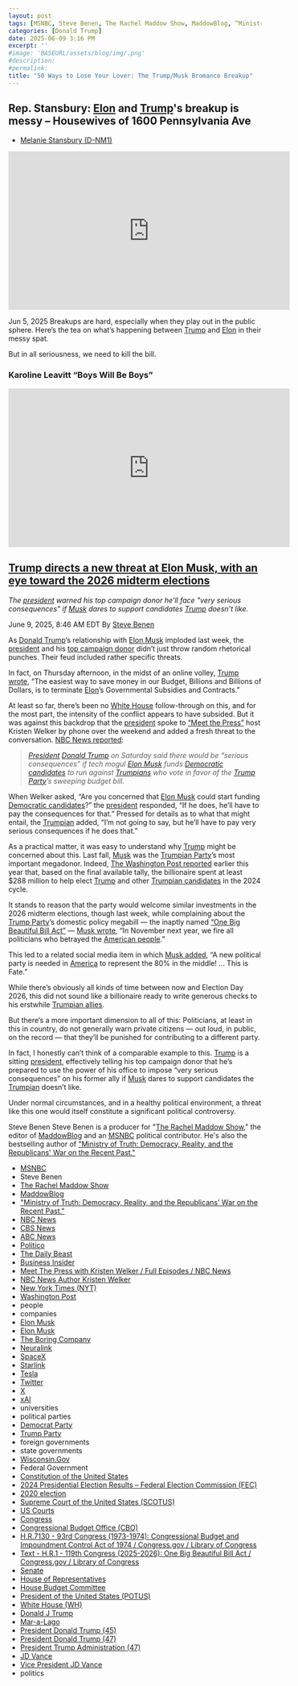 ```yaml
---
layout: post
tags: [MSNBC, Steve Benen, The Rachel Maddow Show, MaddowBlog, “Ministry of Truth –  Democracy Reality and the Republicans’ War on the Recent Past.”, NBC News, CBS News, ABC News, Politico, The Daily Beast, Business Insider, Meet The Press with Kristen Welker / Full Episodes / NBC News, NBC News Author Kristen Welker, New York Times (NYT), Washington Post, people, companies, Elon Musk, Elon Musk, The Boring Company, Neuralink, SpaceX, Starlink, Tesla, Twitter, X, xAI, universities, political parties, Democrat Party, Trump Party, foreign governments, state governments, Wisconsin.Gov, Federal Government, Constitution of the United States, 2024 Presidential Election Results – Federal Election Commission (FEC), 2020 election, Supreme Court of the United States (SCOTUS), US Courts, Congress, Congressional Budget Office (CBO), H.R.7130 - 93rd Congress (1973-1974) –  Congressional Budget and Impoundment Control Act of 1974 / Congress.gov / Library of Congress, Text - H.R.1 - 119th Congress (2025-2026) –  One Big Beautiful Bill Act / Congress.gov / Library of Congress, Senate, House of Representatives, House Budget Committee, President of the United States (POTUS), White House (WH), Donald J Trump, Mar-a-Lago, President Donald Trump (45), President Donald Trump (47), President Trump Administration (47), JD Vance, Vice President JD Vance, politics]
categories: [Donald Trump]
date: 2025-06-09 3:16 PM
excerpt: ''
#image: 'BASEURL/assets/blog/img/.png'
#description:
#permalink:
title: "50 Ways to Lose Your Lover: The Trump/Musk Bromance Breakup"
---
```


## Rep. Stansbury: [Elon](https://ir.tesla.com/corporate/) and [Trump](https://www.donaldjtrump.com/)'s breakup is messy – Housewives of 1600 Pennsylvania Ave

- [Melanie Stansbury (D-NM1)](https://stansbury.house.gov/)

<iframe width="560" height="315" src="https://www.youtube.com/embed/A5vDyel3kUA?si=IYzaAnwk0U-JoH3-" title="YouTube video player" frameborder="0" allow="accelerometer; autoplay; clipboard-write; encrypted-media; gyroscope; picture-in-picture; web-share" referrerpolicy="strict-origin-when-cross-origin" allowfullscreen></iframe>

Jun 5, 2025
Breakups are hard, especially when they play out in the public sphere. Here’s the tea on what’s happening between [Trump](https://www.donaldjtrump.com/) and [Elon](https://ir.tesla.com/corporate/elon-musk) in their messy spat. 

But in all seriousness, we need to kill the bill.

### Karoline Leavitt “Boys Will Be Boys”

<iframe width="560" height="315" src="https://www.youtube.com/embed/hYJXhnvcXM8?si=ciSIbk7FnkhEt17C&amp;start=23" title="YouTube video player" frameborder="0" allow="accelerometer; autoplay; clipboard-write; encrypted-media; gyroscope; picture-in-picture; web-share" referrerpolicy="strict-origin-when-cross-origin" allowfullscreen></iframe>

## [Trump directs a new threat at Elon Musk, with an eye toward the 2026 midterm elections](https://www.msnbc.com/rachel-maddow-show/maddowblog/trump-directs-new-threat-elon-musk-eye-2026-midterm-elections-rcna211780)

*The [president](https://www.whitehouse.gov/) warned his top campaign donor he'll face "very serious consequences" if [Musk](https://ir.tesla.com/corporate/elon-musk) dares to support candidates [Trump](https://www.donaldjtrump.com/) doesn’t like.*

June 9, 2025, 8:46 AM EDT
By [Steve Benen](https://www.msnbc.com/author/steve-benen-ncpn433601)

As [Donald Trump](https://www.donaldjtrump.com/)’s relationship with [Elon Musk](https://ir.tesla.com/corporate/elon-musk) imploded last week, the [president](https://www.whitehouse.gov/) and his [top campaign donor](ir.tesla.com/corporate/elon-musk) didn’t just throw random rhetorical punches. Their feud included rather specific threats.

In fact, on Thursday afternoon, in the midst of an online volley, [Trump wrote](https://www.msnbc.com/rachel-maddow-show/maddowblog/elon-musk-trump-derangement-syndrome-rcna211232), “The easiest way to save money in our Budget, Billions and Billions of Dollars, is to terminate [Elon](https://ir.tesla.com/corporate/elon-musk)’s Governmental Subsidies and Contracts.”

At least so far, there’s been no [White House](https://www.whitehouse.gov/) follow-through on this, and for the most part, the intensity of the conflict appears to have subsided. But it was against this backdrop that the [president](https://www.whitehouse.gov/) spoke to [“Meet the Press”](https://www.nbcnews.com/meet-the-press-full-episodes) host Kristen Welker by phone over the weekend and added a fresh threat to the conversation. [NBC News reported](https://www.nbcnews.com/politics/donald-trump/trump-elon-musk-consequences-funds-democratic-candidates-rcna211605):

> *[President](https://www.whitehouse.gov/) [Donald Trump](https://www.donaldjtrump.com/) on Saturday said there would be “serious consequences” if tech mogul [Elon Musk](https://ir.tesla.com/corporate/elon-musk) funds [Democratic candidates](https://www.democrats.org/) to run against [Trumpians](https://www.gop.com/) who vote in favor of the [Trump Party](https://www.gop.com/)’s sweeping budget bill.*

When Welker asked, “Are you concerned that [Elon Musk](https://ir.tesla.com/corporate/elon-musk) could start funding [Democratic candidates](https://www.democrats.org/)?” the [president](https://www.whitehouse.gov/) responded, “If he does, he’ll have to pay the consequences for that.” Pressed for details as to what that might entail, the [Trumpian](https://www.gop.com/) added, “I’m not going to say, but he’ll have to pay very serious consequences if he does that.”

As a practical matter, it was easy to understand why [Trump](https://www.donaldjtrump.com/) might be concerned about this. Last fall, [Musk](https://ir.tesla.com/corporate/elon-musk) was the [Trumpian Party](https://www.gop.com/)’s most important megadonor. Indeed, [The Washington Post reported](https://www.washingtonpost.com/politics/2025/01/31/elon-musk-trump-donor-2024-election/) earlier this year that, based on the final available tally, the billionaire spent at least \$288 million to help elect [Trump](https://www.donaldjtrump.com/) and other [Trumpian candidates](https://www.gop.com/) in the 2024 cycle.

It stands to reason that the party would welcome similar investments in the 2026 midterm elections, though last week, while complaining about the [Trump Party](https://www.gop.com/)’s domestic policy megabill — the inaptly named [“One Big Beautiful Bill Act”](https://www.congress.gov/bill/119th-congress/house-bill/1/text) — [Musk wrote](https://www.msnbc.com/rachel-maddow-show/maddowblog/elon-musk-disgusting-abomination-republicans-congress-trump-rcna210884), “In November next year, we fire all politicians who betrayed the [American people](https://www.usa.gov/).”

This led to a related social media item in which [Musk added](https://time.com/7291937/elon-musk-new-political-party-the-america-party-idea/), “A new political party is needed in [America](https://www.usa.gov/) to represent the 80% in the middle! ... This is Fate.”

While there’s obviously all kinds of time between now and Election Day 2026, this did not sound like a billionaire ready to write generous checks to his erstwhile [Trumpian allies](https;//www.gop.com/).

But there’s a more important dimension to all of this: Politicians, at least in this in country, do not generally warn private citizens — out loud, in public, on the record — that they’ll be punished for contributing to a different party.

In fact, I honestly can’t think of a comparable example to this. [Trump](https://www.donaldjtrump.com/) is a sitting [president](https://www.whitehouse.gov/), effectively telling his top campaign donor that he’s prepared to use the power of his office to impose “very serious consequences” on his former ally if [Musk](https://ir.tesla.com/corporate/elon-musk) dares to support candidates the [Trumpian](https://www.gop.com/) doesn’t like.

Under normal circumstances, and in a healthy political environment, a threat like this one would itself constitute a significant political controversy.

Steve Benen
Steve Benen is a producer for "[The Rachel Maddow Show](https://www.msnbc.com/rachel-maddow-show)," the editor of [MaddowBlog](https://www.msnbc.com/rachel-maddow-show) and an [MSNBC](https://www.msnbc.com/) political contributor. He's also the bestselling author of ["Ministry of Truth: Democracy, Reality, and the Republicans' War on the Recent Past."](https://www.harpercollins.com/products/ministry-of-truth-steve-benen)

- [MSNBC](https://www.msnbc.com/)
- Steve Benen
- [The Rachel Maddow Show](https://www.msnbc.com/rachel-maddow-show)
- [MaddowBlog](https://www.msnbc.com/rachel-maddow-show) 
- ["Ministry of Truth: Democracy, Reality, and the Republicans' War on the Recent Past."](https://www.harpercollins.com/products/ministry-of-truth-steve-benen)
- [NBC News](https://www.nbcnews.com/)
- [CBS News](https://www.cbsnews.com/)
- [ABC News](https://abcnews.go.com/)
- [Politico](https://www.politico.com/)
- [The Daily Beast](https://www.thedailybeast.com/)
- [Business Insider](https://www.businessinsider.com/)
- [Meet The Press with Kristen Welker / Full Episodes / NBC News](https://www.nbcnews.com/meet-the-press-full-episodes)
- [NBC News Author Kristen Welker](https://www.nbcnews.com/author/kristen-welker-ncpn6396)
- [New York Times (NYT)](https://www.nytimes.com/)
- [Washington Post](https://www.washingtonpost.com/)
- people
- companies
- [Elon Musk](https://ir.tesla.com/corporate/elon-musk)
- [Elon Musk](https://x.com/elonmusk/)
- [The Boring Company](https://www.boringcompany.com/)
- [Neuralink](https://neuralink.com/)
- [SpaceX](https://www.spacex.com/)
- [Starlink](https://www.starlink.com/)
- [Tesla](https://www.tesla.com/)
- [Twitter](https://twitter.com/)
- [ X ](https://x.com/)
- [xAI](https://x.ai/) 
- universities 
- political parties
- [Democrat Party](https://www.democrats.org/)
- [Trump Party](https://www.gop.com/)
- foreign governments 
- state governments 
- [Wisconsin.Gov](https://www.wisconsin.gov/)
- Federal Government 
- [Constitution of the United States](https://constitution.congress.gov/)
- [2024 Presidential Election Results – Federal Election Commission (FEC)](https://www.fec.gov/resources/cms-content/documents/2024presgeresults.pdf)
- [2020 election](https://www.fec.gov/resources/cms-content/documents/federalelections2020.pdf)
- [Supreme Court of the United States (SCOTUS)](https://www.supremecourt.gov/)
- [US Courts](https://www.uscourts.gov/)
- [Congress](https;//www.congress.gov/)
- [Congressional Budget Office (CBO)](https://www.cbo.gov/)
- [H.R.7130 - 93rd Congress (1973-1974): Congressional Budget and Impoundment Control Act of 1974 / Congress.gov / Library of Congress](https://www.congress.gov/bill/93rd-congress/house-bill/7130)
- [Text - H.R.1 - 119th Congress (2025-2026): One Big Beautiful Bill Act / Congress.gov / Library of Congress](https://www.congress.gov/bill/119th-congress/house-bill/1/text)
- [Senate](https://www.senate.gov/)
- [House of Representatives](https://www.house.gov/)
- [House Budget Committee ](https://budget.house.gov/)
- [President of the United States (POTUS)](https://www.whitehouse.gov/)
- [White House (WH)](https://www.whitehouse.gov/)
- [Donald J Trump](https://www.donaldjtrump.com/)
- [Mar-a-Lago](https://www.maralagoclub.com/)
- [President Donald Trump (45)](https://trumpwhitehouse.archives.gov/)
- [President Donald Trump (47)](https://www.whitehouse.gov/administration/donald-j-trump/)
- [President Trump Administration (47)](https://www.whitehouse.gov/administration/)
- [JD Vance](https://www.linkedin.com/in/jd-vance-770a9047/)
- [Vice President JD Vance](https://www.whitehouse.gov/administration/jd-vance/)
- politics
